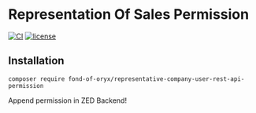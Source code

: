 # Representation Of Sales Permission
[![CI](https://github.com/fond-of-oryx/representative-company-user-rest-api-permission/actions/workflows/main.yml/badge.svg)](https://github.com/fond-of-oryx/representative-company-user-rest-api-permission/actions/workflows/main.yml)
[![license](https://img.shields.io/github/license/fond-of-oryx/representative-company-user-rest-api-permission.svg)](https://packagist.org/packages/fond-of-oryx/representative-company-user-rest-api-permission)

## Installation

```
composer require fond-of-oryx/representative-company-user-rest-api-permission
```

Append permission in ZED Backend!
